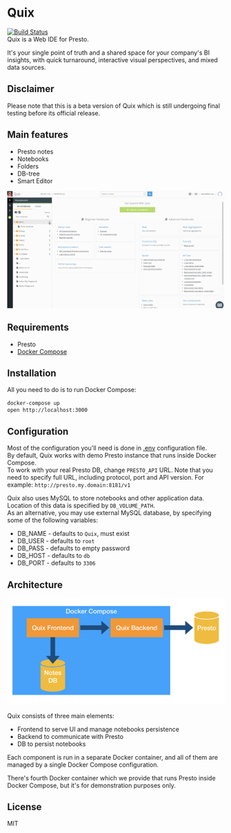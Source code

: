 # Quix
[![Build Status](https://travis-ci.com/wix-incubator/quix.svg?branch=master)](https://travis-ci.com/wix-incubator/quix)
<br />
Quix is a Web IDE for Presto.

It's your single point of truth and a shared space for your company's BI insights, with quick turnaround, interactive visual perspectives, and mixed data sources.<br />

## Disclaimer
Please note that this is a beta version of Quix which is still undergoing final testing before its official release.

## Main features

* Presto notes
* Notebooks
* Folders
* DB-tree
* Smart Editor

![](docs/flow.gif)

## Requirements
* Presto
* [Docker Compose](https://docs.docker.com/compose/install/)

 
## Installation

All you need to do is to run Docker Compose:
```
docker-compose up
open http://localhost:3000
```

## Configuration

Most of the configuration you'll need is done in [.env](./.env) configuration file. <br />
By default, Quix works with demo Presto instance that runs inside Docker Compose. <br />
To work with your real Presto DB, change `PRESTO_API` URL.
Note that you need to specify full URL, including protocol, port and API version. For example: `http://presto.my.domain:8181/v1`

Quix also uses MySQL to store notebooks and other application data. Location of this data is specified by `DB_VOLUME_PATH`. <br />
As an alternative, you may use external MySQL database, by specifying some of the following variables:
* DB_NAME - defaults to `Quix`, must exist
* DB_USER - defaults to `root`
* DB_PASS - defaults to empty password
* DB_HOST - defaults to `db`
* DB_PORT - defaults to `3306`

## Architecture

![](docs/architecture.png)

Quix consists of three main elements:

* Frontend to serve UI and manage notebooks persistence
* Backend to communicate with Presto
* DB to persist notebooks

Each component is run in a separate Docker container, and all of them are managed by a single Docker Compose configuration. 

There's fourth Docker container which we provide that runs Presto inside Docker Compose, but it's for demonstration purposes only.

## License
MIT
